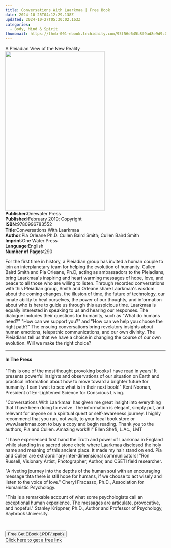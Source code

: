 ```yaml
---
title: Conversations With Laarkmaa | Free Book
date: 2024-10-25T04:12:29.138Z
updated: 2024-10-27T05:30:02.163Z
categories:
  - Body, Mind & Spirit
thumbnail: https://thmb-001-ebook.techidaily.com/95f56d645b8f9ad8e9d9c0ff6f725651f2c4d624583bc02797ab5fc5824a8386.jpg
---
```

<main id="book-container">
  <div class="flex flex-col">
    <div class="book-brief flex-1 py-6 px-4 sm:p-6 md:py-10 md:px-8">
      <!-- brief-->
      <div class="book-brief-main">A Pleiadian View of the New Reality</div>
    </div>
    <div
      class="book-meta-info flex-1 grid gap-4 col-start-1 col-end-3 row-start-1 sm:mb-6 sm:grid-cols-4 lg:gap-6 lg:col-start-2 lg:row-end-6 lg:row-span-6 lg:mb-0"
    >
      <div
        class="book-meta-info-left place-content-center mt-4 p-4 text-sm leading-6 col-start-2 col-span-2 dark:text-slate-400"
      >
        <img
          class="w-full h-500 object-cover rounded-lg sm:h-255 sm:col-span-2 lg:col-span-full"
          src="https://img-001-ebook.techidaily.com/c3481c4dd7ec92da5a545b02200765cd0474e3e7b5e95a195461bd8a5215a9c6.jpg"
          alt=""
          width="312"
          height="500"
        />
      </div>
      <div
        class="book-meta-info-right mt-2 col-start-1 row-start-2 col-span-3 self-center"
      >
        <!-- meta data  -->
        <div class="flex flex-col px-4 md:px-8">
          <div class="flex-1">
            <strong>Publisher</strong>:<span class="px-2">Onewater Press</span>
          </div>
          <div class="flex-1">
            <strong>Published</strong>:<span class="px-2"
              >February 2019; Copyright</span
            >
          </div>
          <div class="flex-1">
            <strong>ISBN</strong>:<span class="px-2">9780996783552</span>
          </div>
          <div class="flex-1">
            <strong>Title</strong>:<span class="px-2"
              >Conversations With Laarkmaa</span
            >
          </div>
          <div class="flex-1">
            <strong>Author</strong>:<span class="px-2"
              >Pia Orleane Ph.D. Cullen Baird Smith; Cullen Baird Smith</span
            >
          </div>
          <div class="flex-1">
            <strong>Imprint</strong>:<span class="px-2">One Water Press</span>
          </div>
          <div class="flex-1">
            <strong>Language</strong>:<span class="px-2">English</span>
          </div>
          <div class="flex-1">
            <strong>Number of Pages</strong>:<span class="px-2">290</span>
          </div>
        </div>
      </div>
    </div>
    <div class="book-description flex-1 py-6 px-4 sm:p-6 md:py-10 md:px-8">
      <div class="book-description-main">
        <div accordion-content="" id="description">
          <p>
            For the first time in history, a Pleiadian group has invited a human
            couple to join an interplanetary team for helping the evolution of
            humanity. Cullen Baird Smith and Pia&nbsp;Orleane, Ph.D, acting as
            ambassadors to the Pleiadians, bring Laarkmaa's inspiring and heart
            warming messages of hope, love, and peace to all those who are
            willing to listen. Through recorded conversations with this
            Pleiadian group, Smith and Orleane share Laarkmaa's wisdom about the
            coming changes, the illusion of time, the future of technology, our
            innate ability to heal ourselves, the power of our thoughts, and
            information about who is here to guide us through this auspicious
            time. Laarkmaa is equally interested in speaking to us and hearing
            our responses. The dialogue includes their questions for humanity,
            such as "What do humans need?" "How can we support you?" and "How
            can we help you choose the right path?" The ensuing conversations
            bring revelatory insights about human emotions, telepathic
            communications, and our own divinity. The Pleiadians tell us that we
            have a choice in changing the course of our own evolution. Will we
            make the right choice?
          </p>
        </div>
      </div>
    </div>
    <div class="book-excerpts flex-1 py-6 px-4 sm:p-6 md:py-10 md:px-8">
      <!-- excerpts-->
      <div class="book-excerpts-main">
        <hr />
        <h4 class="placeholder placeholder-heading">
          <span>In The Press</span>
        </h4>
        <p></p>
        <p>
          "This is one of the most thought provoking books I have read in years!
          It presents powerful insights and observations of our situation on
          Earth and practical information about how to move toward a brighter
          future for humanity. I can't wait to see what is in their next book!"
          Kent Noonan, President of En-Lightened Science for Conscious
          Living.&nbsp;
        </p>
        <p>
          "Conversations With Laarkmaa' has given me great insight into
          everything that I have been doing to evolve. The information is
          elegant, simply put, and relevant for anyone on a spiritual quest or
          self-awareness journey. I highly recommend that you run, not walk, to
          your local book store or www.laarkmaa.com to buy a copy and begin
          reading. Thank you to the authors, Pia and Cullen. Amazing work!!!!"
          Ellen Shefi, L.Ac., LMT
        </p>
        <p>
          "I have experienced first hand the Truth and power of Laarkmaa in
          England while standing in a sacred stone circle where Laarkmaa
          disclosed the holy name and meaning of this ancient place. It made my
          hair stand on end. Pia and Cullen are extraordinary inter-dimensional
          communicators! "Ron Russell, Visionary Artist, Photographer, Author,
          and CSETI field researcher.
        </p>
        <p>
          "A riveting journey into the depths of the human soul with an
          encouraging message thta there is still hope for humans, if we choose
          to act wisely and listen to the voice of love." Cheryl Fracasso,
          Ph.D., Association for Humanistic Psychology.
        </p>
        <p>
          "This is a remarkable account of what some psychologists call an
          exceptional human experience. The messages are articulate,
          provocative, and hopeful." Stanley Krippner, Ph.D., Author and
          Professor of Psychology, Saybrook University.
        </p>
        <p><br /></p>
        <p></p>
      </div>
    </div>
    <div
      class="book-about-author flex-1 py-6 px-4 sm:p-6 md:py-10 md:px-8"
    ></div>
    <div class="book-free-get flex-1 py-6 px-4 sm:p-6 md:py-10 md:px-8">
      <button
        id="btn-free-get"
        class="bg-blue-500 hover:bg-blue-700 text-white font-bold py-2 px-4 rounded"
      >
        Free Get EBook (.PDF/.epub)
      </button>
      <div id="countdown-display" class="px-2 text-lg mt-2"></div>
      <a
        id="free-link"
        class="hidden bg-blue-500 hover:bg-blue-700 text-white font-bold py-2 px-4 rounded"
        href="https://www.ebooks.com/en-us/book/209872268/conversations-with-laarkmaa/pia-orleane-ph-d-cullen-baird-smith/"
        target="_blank"
        >Click here to get a free link</a
      >
    </div>
    <script>
      let countdownTime = 0;
      let countdownInterval = null;
      document
        .getElementById('btn-free-get')
        .addEventListener('click', startCountdown);
      function startCountdown() {
        countdownTime = new Date().getTime() + 60000 * 3;
        countdownInterval = setInterval(updateCountdown, 1000);
        document.getElementById('btn-free-get').disabled = true;
        document
          .getElementById('btn-free-get')
          .classList.add('bg-gray-500', 'cursor-not-allowed');
      }
      function updateCountdown() {
        let currentTime = new Date().getTime();
        let timeLeft = countdownTime - currentTime;
        let secondsLeft = Math.floor(timeLeft / 1000);
        document.getElementById('countdown-display').innerHTML =
          `Remaining time: ${secondsLeft} seconds.`;
        if (secondsLeft <= 0) {
          clearInterval(countdownInterval);
          document.getElementById('btn-free-get').classList.add('hidden');
          document.getElementById('free-link').classList.remove('hidden');
          document.getElementById('countdown-display').innerHTML = '';
        }
      }
    </script>
  </div>
</main>

<ins class="adsbygoogle"
      style="display:block"
      data-ad-client="ca-pub-7571918770474297"
      data-ad-slot="8358498916"
      data-ad-format="auto"
      data-full-width-responsive="true"></ins>
    